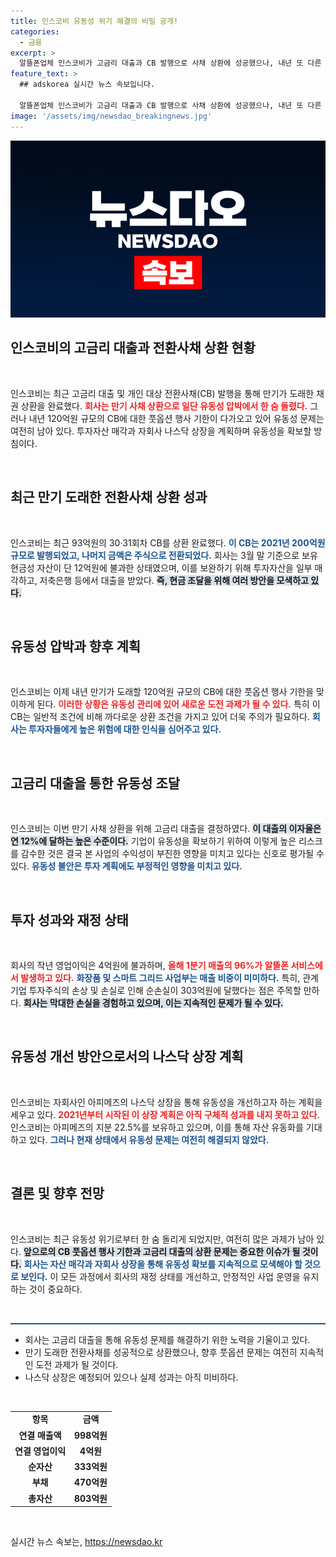 ```yaml
---
title: 인스코비 유동성 위기 해결의 비밀 공개!
categories:
  - 금융
excerpt: >
  알뜰폰업체 인스코비가 고금리 대출과 CB 발행으로 사채 상환에 성공했으나, 내년 또 다른 유동성 위기가 예고됐다. 회사는 자산 매각과 자회사 상장을 통해 재정 안정을 도모할 계획이다. 과연 인스코비의 유동성 압박은 어떻게 풀릴까? 클릭해 자세한 내용을 확인해보세요!
feature_text: >
  ## adskorea 실시간 뉴스 속보입니다.

  알뜰폰업체 인스코비가 고금리 대출과 CB 발행으로 사채 상환에 성공했으나, 내년 또 다른 유동성 위기가 예고됐다. 회사는 자산 매각과 자회사 상장을 통해 재정 안정을 도모할 계획이다. 과연 인스코비의 유동성 압박은 어떻게 풀릴까? 클릭해 자세한 내용을 확인해보세요!
image: '/assets/img/newsdao_breakingnews.jpg'
---
```


<p><img src="/assets/img/newsdao_breakingnews.jpg" alt="adskorea 속보" /></p>

<h2 data-ke-size="size26">인스코비의 고금리 대출과 전환사채 상환 현황</h2>

<p data-ke-size="size16">&nbsp;</p>

<p>인스코비는 최근 고금리 대출 및 개인 대상 전환사채(CB) 발행을 통해 만기가 도래한 채권 상환을 완료했다. <b><span style="color: #ee2323;">회사는 만기 사채 상환으로 일단 유동성 압박에서 한 숨 돌렸다.</span></b> 그러나 내년 120억원 규모의 CB에 대한 풋옵션 행사 기한이 다가오고 있어 유동성 문제는 여전히 남아 있다. 투자자산 매각과 자회사 나스닥 상장을 계획하며 유동성을 확보할 방침이다. </p>

<p data-ke-size="size16">&nbsp;</p>

<h2 data-ke-size="size26">최근 만기 도래한 전환사채 상환 성과</h2>

<p data-ke-size="size16">&nbsp;</p>

<p>인스코비는 최근 93억원의 30·31회차 CB를 상환 완료했다. <b><span style="color: #1a5490;">이 CB는 2021년 200억원 규모로 발행되었고, 나머지 금액은 주식으로 전환되었다.</span></b> 회사는 3월 말 기준으로 보유 현금성 자산이 단 12억원에 불과한 상태였으며, 이를 보완하기 위해 투자자산을 일부 매각하고, 저축은행 등에서 대출을 받았다. <b><span style="background-color: #21538527;">즉, 현금 조달을 위해 여러 방안을 모색하고 있다.</span></b></p>

<p data-ke-size="size16">&nbsp;</p>

<h2 data-ke-size="size26">유동성 압박과 향후 계획</h2>

<p data-ke-size="size16">&nbsp;</p>

<p>인스코비는 이제 내년 만기가 도래할 120억원 규모의 CB에 대한 풋옵션 행사 기한을 맞이하게 된다. <b><span style="color: #ee2323;">이러한 상황은 유동성 관리에 있어 새로운 도전 과제가 될 수 있다.</span></b> 특히 이 CB는 일반적 조건에 비해 까다로운 상환 조건을 가지고 있어 더욱 주의가 필요하다. <b><span style="color: #1a5490;">회사는 투자자들에게 높은 위험에 대한 인식을 심어주고 있다.</span></b></p>

<p data-ke-size="size16">&nbsp;</p>

<h2 data-ke-size="size26">고금리 대출을 통한 유동성 조달</h2>

<p data-ke-size="size16">&nbsp;</p>

<p>인스코비는 이번 만기 사채 상환을 위해 고금리 대출을 결정하였다. <b><span style="background-color: #21538527;">이 대출의 이자율은 연 12%에 달하는 높은 수준이다.</span></b> 기업이 유동성을 확보하기 위하여 이렇게 높은 리스크를 감수한 것은 결국 본 사업의 수익성이 부진한 영향을 미치고 있다는 신호로 평가될 수 있다. <b><span style="color: #1a5490;">유동성 불안은 투자 계획에도 부정적인 영향을 미치고 있다.</span></b></p>

<p data-ke-size="size16">&nbsp;</p>

<h2 data-ke-size="size26">투자 성과와 재정 상태</h2>

<p data-ke-size="size16">&nbsp;</p>

<p>회사의 작년 영업이익은 4억원에 불과하며, <b><span style="color: #ee2323;">올해 1분기 매출의 96%가 알뜰폰 서비스에서 발생하고 있다.</span></b> <b><span style="color: #1a5490;">화장품 및 스마트 그리드 사업부는 매출 비중이 미미하다.</span></b> 특히, 관계기업 투자주식의 손상 및 손실로 인해 순손실이 303억원에 달했다는 점은 주목할 만하다. <b><span style="background-color: #21538527;">회사는 막대한 손실을 경험하고 있으며, 이는 지속적인 문제가 될 수 있다.</span></b></p>

<p data-ke-size="size16">&nbsp;</p>

<h2 data-ke-size="size26">유동성 개선 방안으로서의 나스닥 상장 계획</h2>

<p data-ke-size="size16">&nbsp;</p>

<p>인스코비는 자회사인 아피메즈의 나스닥 상장을 통해 유동성을 개선하고자 하는 계획을 세우고 있다. <b><span style="color: #ee2323;">2021년부터 시작된 이 상장 계획은 아직 구체적 성과를 내지 못하고 있다.</span></b> 인스코비는 아피메즈의 지분 22.5%를 보유하고 있으며, 이를 통해 자산 유동화를 기대하고 있다. <b><span style="color: #1a5490;">그러나 현재 상태에서 유동성 문제는 여전히 해결되지 않았다.</span></b></p>

<p data-ke-size="size16">&nbsp;</p>

<h2 data-ke-size="size26">결론 및 향후 전망</h2>

<p data-ke-size="size16">&nbsp;</p>

<p>인스코비는 최근 유동성 위기로부터 한 숨 돌리게 되었지만, 여전히 많은 과제가 남아 있다. <b><span style="background-color: #21538527;">앞으로의 CB 풋옵션 행사 기한과 고금리 대출의 상환 문제는 중요한 이슈가 될 것이다.</span></b> <b><span style="color: #1a5490;">회사는 자산 매각과 자회사 상장을 통해 유동성 확보를 지속적으로 모색해야 할 것으로 보인다.</span></b> 이 모든 과정에서 회사의 재정 상태를 개선하고, 안정적인 사업 운영을 유지하는 것이 중요하다. </p>

<p data-ke-size="size16">&nbsp;</p>

<hr style="height: 2px; border: none; background-color: #215385;"/>

<ul>
  <li>회사는 고금리 대출을 통해 유동성 문제를 해결하기 위한 노력을 기울이고 있다.</li>
  <li>만기 도래한 전환사채를 성공적으로 상환했으나, 향후 풋옵션 문제는 여전히 지속적인 도전 과제가 될 것이다.</li>
  <li>나스닥 상장은 예정되어 있으나 실제 성과는 아직 미비하다.</li>
</ul>

<p data-ke-size="size16">&nbsp;</p>

<table style="width: 100%;">
  <tr>
    <td style="text-align: center; height: 17px;"><b>항목</b></td>
    <td style="text-align: center; height: 17px;"><b>금액</b></td>
  </tr>
  <tr>
    <td style="text-align: center; height: 17px;"><b>연결 매출액</b></td>
    <td style="text-align: center; height: 17px;"><b>998억원</b></td>
  </tr>
  <tr>
    <td style="text-align: center; height: 17px;"><b>연결 영업이익</b></td>
    <td style="text-align: center; height: 17px;"><b>4억원</b></td>
  </tr>
  <tr>
    <td style="text-align: center; height: 17px;"><b>순자산</b></td>
    <td style="text-align: center; height: 17px;"><b>333억원</b></td>
  </tr>
  <tr>
    <td style="text-align: center; height: 17px;"><b>부채</b></td>
    <td style="text-align: center; height: 17px;"><b>470억원</b></td>
  </tr>
  <tr>
    <td style="text-align: center; height: 17px;"><b>총자산</b></td>
    <td style="text-align: center; height: 17px;"><b>803억원</b></td>
  </tr>
</table>

<p data-ke-size="size16">&nbsp;</p>
실시간 뉴스 속보는, <a href="https://newsdao.kr" rel="dofollow">https://newsdao.kr</a>


